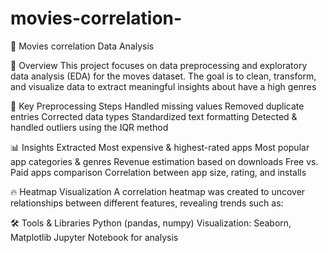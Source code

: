 # movies-correlation-

📱 Movies correlation Data Analysis

📌 Overview
This project focuses on data preprocessing and exploratory data analysis (EDA) for the moves dataset. The goal is to clean, transform, and visualize data to extract meaningful insights about have a high genres

🔧 Key Preprocessing Steps
Handled missing values
Removed duplicate entries
Corrected data types
Standardized text formatting
Detected & handled outliers using the IQR method

📊 Insights Extracted
Most expensive & highest-rated apps
Most popular app categories & genres
Revenue estimation based on downloads
Free vs. Paid apps comparison
Correlation between app size, rating, and installs

🔥 Heatmap Visualization
A correlation heatmap was created to uncover relationships between different features, revealing trends such as:

🛠 Tools & Libraries
Python (pandas, numpy)
Visualization: Seaborn, Matplotlib
Jupyter Notebook for analysis
